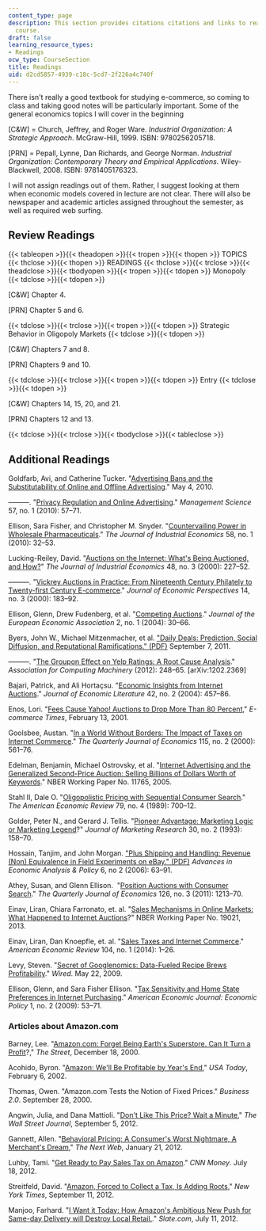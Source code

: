 ```yaml
---
content_type: page
description: This section provides citations citations and links to readings for the
  course.
draft: false
learning_resource_types:
- Readings
ocw_type: CourseSection
title: Readings
uid: d2cd5857-4939-c18c-5cd7-2f226a4c740f
---
```

There isn't really a good textbook for studying e-commerce, so coming to class and taking good notes will be particularly important. Some of the general economics topics I will cover in the beginning 

\[C&W\] = Church, Jeffrey, and Roger Ware. *Industrial Organization: A Strategic Approach*. McGraw-Hill, 1999. ISBN: 9780256205718.

\[PRN\] = Pepall, Lynne, Dan Richards, and George Norman. *Industrial Organization: Contemporary Theory and Empirical Applications*. Wiley-Blackwell, 2008. ISBN: 9781405176323.

I will not assign readings out of them. Rather, I suggest looking at them when economic models covered in lecture are not clear. There will also be newspaper and academic articles assigned throughout the semester, as well as required web surfing.

## Review Readings

{{< tableopen >}}{{< theadopen >}}{{< tropen >}}{{< thopen >}}
TOPICS
{{< thclose >}}{{< thopen >}}
READINGS
{{< thclose >}}{{< trclose >}}{{< theadclose >}}{{< tbodyopen >}}{{< tropen >}}{{< tdopen >}}
Monopoly
{{< tdclose >}}{{< tdopen >}}

\[C&W\] Chapter 4.

\[PRN\] Chapter 5 and 6.

{{< tdclose >}}{{< trclose >}}{{< tropen >}}{{< tdopen >}}
Strategic Behavior in Oligopoly Markets
{{< tdclose >}}{{< tdopen >}}

\[C&W\] Chapters 7 and 8.

\[PRN\] Chapters 9 and 10.

{{< tdclose >}}{{< trclose >}}{{< tropen >}}{{< tdopen >}}
Entry
{{< tdclose >}}{{< tdopen >}}

\[C&W\] Chapters 14, 15, 20, and 21.

\[PRN\] Chapters 12 and 13.

{{< tdclose >}}{{< trclose >}}{{< tbodyclose >}}{{< tableclose >}}

## Additional Readings

Goldfarb, Avi, and Catherine Tucker. "[Advertising Bans and the Substitutability of Online and Offline Advertising](http://dx.doi.org/10.2139/ssrn.1600221)." May 4, 2010.

———. "[Privacy Regulation and Online Advertising](http://dx.doi.org/10.1287/mnsc.1100.1246)." *Management Science* 57, no. 1 (2010): 57–71.

Ellison, Sara Fisher, and Christopher M. Snyder. "[Countervailing Power in Wholesale Pharmaceuticals](http://dx.doi.org/10.1111/j.1467-6451.2010.00408.x)." *The Journal of Industrial Economics* 58, no. 1 (2010): 32–53.

Lucking-Reiley, David. "[Auctions on the Internet: What's Being Auctioned, and How?](http://dx.doi.org/10.1111/1467-6451.00122)" *The Journal of Industrial Economics* 48, no. 3 (2000): 227–52.

———. "[Vickrey Auctions in Practice: From Nineteenth Century Philately to Twenty-first Century E-commerce](https://dx.doi.org/10.1257/jep.14.3.183)." *Journal of Economic Perspectives* 14, no. 3 (2000): 183–92.

Ellison, Glenn, Drew Fudenberg, et al. "[Competing Auctions](http://dx.doi.org/10.1162/154247604323015472)." *Journal of the European Economic Association* 2, no. 1 (2004): 30–66.

Byers, John W., Michael Mitzenmacher, et al. ["Daily Deals: Prediction, Social Diffusion, and Reputational Ramifications." (PDF)](http://journalistsresource.org/wp-content/uploads/2011/10/Groupon.pdf) September 7, 2011.

———. "[The Groupon Effect on Yelp Ratings: A Root Cause Analysis](http://dx.doi.org/10.1145/2229012.2229034)." *Association for Computing Machinery* (2012): 248–65. \[arXiv:1202.2369\]

Bajari, Patrick, and Ali Hortaçsu. "[Economic Insights from Internet Auctions](http://dx.doi.org/10.1257/0022051041409075)." *Journal of Economic Literature* 42, no. 2 (2004): 457–86.

Enos, Lori. "[Fees Cause Yahoo! Auctions to Drop More Than 80 Percent](http://www.ecommercetimes.com/story/7444.html)," *E-commerce Times*, February 13, 2001.

Goolsbee, Austan. "[In a World Without Borders: The Impact of Taxes on Internet Commerce](http://www.jstor.org/stable/2587003)." *The Quarterly Journal of Economics* 115, no. 2 (2000): 561–76.

Edelman, Benjamin, Michael Ostrovsky, et al. "[Internet Advertising and the Generalized Second-Price Auction: Selling Billions of Dollars Worth of Keywords](http://www.nber.org/papers/w11765)." NBER Working Paper No. 11765, 2005.

Stahl II, Dale O. "[Oligopolistic Pricing with Sequential Consumer Search](http://www.jstor.org/stable/1827927)." *The American Economic Review* 79, no. 4 (1989): 700–12.

Golder, Peter N., and Gerard J. Tellis. "[Pioneer Advantage: Marketing Logic or Marketing Legend](http://www.jstor.org/stable/3172825)?" *Journal of Marketing Research* 30, no. 2 (1993): 158–70.

Hossain, Tanjim, and John Morgan. ["Plus Shipping and Handling: Revenue (Non) Equivalence in Field Experiments on eBay." (PDF)](https://www.degruyter.com/document/doi/10.2202/1538-0637.1429/html?lang=en) *Advances in Economic Analysis & Policy* 6, no 2 (2006): 63–91.

Athey, Susan, and Glenn Ellison.  "[Position Auctions with Consumer Search](http://dx.doi.org/10.1093/qje/qjr028)." *The Quarterly Journal of Economics* 126, no. 3 (2011): 1213–70.

Einav, Liran, Chiara Farronato, et. al. "[Sales Mechanisms in Online Markets: What Happened to Internet Auctions](http://www.nber.org/papers/w19021)?" NBER Working Paper No. 19021, 2013.

Einav, Liran, Dan Knoepfle, et. al. "[Sales Taxes and Internet Commerce](https://dx.doi.org/10.1257/aer.104.1.1)." *American Economic Review* 104, no. 1 (2014): 1–26.

Levy, Steven. "[Secret of Googlenomics: Data-Fueled Recipe Brews Profitability](http://archive.wired.com/culture/culturereviews/magazine/17-06/nep_googlenomics)." *Wired*. May 22, 2009.

Ellison, Glenn, and Sara Fisher Ellison. "[Tax Sensitivity and Home State Preferences in Internet Purchasing](https://dx.doi.org/10.1257/pol.1.2.53)." *American Economic Journal: Economic Policy* 1, no. 2 (2009): 53–71.

### Articles about Amazon.com

Barney, Lee. "[Amazon.com: Forget Being Earth's Superstore. Can It Turn a Profit](http://www.thestreet.com/story/1215763/1/amazoncom-forget-being-earths-superstore-can-it-turn-a-profit.html)?," *The Street*, December 18, 2000.

Acohido, Byron. "[Amazon: We'll Be Profitable by Year's End](http://usatoday30.usatoday.com/life/cyber/invest/2001-03-26-amazon.htm)," *USA Today*, February 6, 2002.

Thomas, Owen. "Amazon.com Tests the Notion of Fixed Prices." *Business 2.0*. September 28, 2000.

Angwin, Julia, and Dana Mattioli. "[Don't Like This Price? Wait a Minute](http://allthingsd.com/20120905/dont-like-this-price-wait-a-minute/)," *The Wall Street Journal*, September 5, 2012.

Gannett, Allen. "[Behavioral Pricing: A Consumer's Worst Nightmare, A Merchant's Dream](http://thenextweb.com/insider/2012/01/21/behavioral-pricing-a-consumers-worst-nightmare-a-merchants-dream/)," *The Next Web*, January 21, 2012.

Luhby, Tami. "[Get Ready to Pay Sales Tax on Amazon](http://money.cnn.com/2012/07/18/news/economy/amazon-sales-tax/)." *CNN Money*. July 18, 2012.

Streitfeld, David. "[Amazon, Forced to Collect a Tax, Is Adding Roots](http://www.nytimes.com/2012/09/12/technology/amazon-forced-to-collect-sales-tax-aims-to-keep-its-competitive-edge.html?_r=0)," *New York Times*, September 11, 2012.

Manjoo, Farhard. "[I Want it Today: How Amazon's Ambitious New Push for Same-day Delivery will Destroy Local Retail.](http://www.slate.com/articles/business/small_business/2012/07/amazon_same_day_delivery_how_the_e_commerce_giant_will_destroy_local_retail_.html)." *Slate.com*, July 11, 2012.